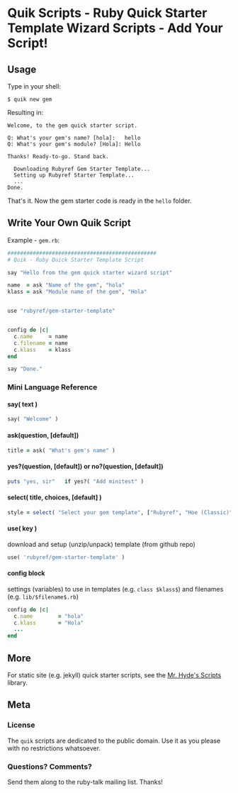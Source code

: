 # Quik Scripts - Ruby Quick Starter Template Wizard Scripts - Add Your Script!


## Usage

Type in your shell:

```
$ quik new gem
```

Resulting in:

```
Welcome, to the gem quick starter script.

Q: What's your gem's name? [hola]:   hello
Q: What's your gem's module? [Hola]: Hello

Thanks! Ready-to-go. Stand back.

  Downloading Rubyref Gem Starter Template...
  Setting up Rubyref Starter Template...
  ...
Done.
```

That's it. Now the gem starter code is ready in the `hello`
folder.


## Write Your Own Quik Script


Example - `gem.rb`:

```ruby
###############################################
# Quik - Ruby Quick Starter Template Script

say "Hello from the gem quick starter wizard script"

name  = ask "Name of the gem", "hola"
klass = ask "Module name of the gem", "Hola"


use "rubyref/gem-starter-template"


config do |c|
  c.name     = name
  c.filename = name
  c.klass    = klass
end  

say "Done."
```



### Mini Language Reference


#### say( text )

```ruby
say( "Welcome" )
```

#### ask(question, [default])

```ruby
title = ask( "What's gem's name" )
```

#### yes?(question, [default]) or no?(question, [default])

```ruby
puts "yes, sir"   if yes?( "Add minitest" )
```

#### select( title, choices, [default] )

```ruby
style = select( "Select your gem template", ["Rubyref", "Hoe (Classic)", "Bundler"] )
```

#### use( key )

download and setup (unzip/unpack) template (from github repo)

```ruby
use( 'rubyref/gem-starter-template' )
```


#### config block

settings (variables) to use in templates (e.g. `class $klass$`)
and filenames (e.g. `lib/$filename$.rb`)

```ruby
config do |c|
  c.name        = "hola"
  c.klass       = "Hola"
  ...
end
```


## More

For static site (e.g. jekyll) quick starter scripts, see the  [Mr. Hyde's Scripts](https://github.com/mrhydescripts/scripts) library.

## Meta

### License

The `quik` scripts are dedicated to the public domain.
Use it as you please with no restrictions whatsoever.

### Questions? Comments?

Send them along to the ruby-talk mailing list.
Thanks!
